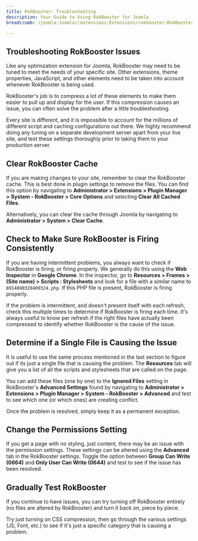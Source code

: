 ```yaml
---
title: RokBooster: Troubleshooting
description: Your Guide to Using RokBooster for Joomla
breadcrumb: /joomla:Joomla/!extensions:Extensions/rokbooster:RokBooster/!troubleshooting:Troubleshooting/

---
```


Troubleshooting RokBooster Issues
-----

Like any optimization extension for Joomla, RokBooster may need to be tuned to meet the needs of your specific site. Other extensions, theme properties, JavaScript, and other elements need to be taken into account whenever RokBooster is being used. 

RokBooster's job is to compress a lot of these elements to make them easier to pull up and display for the user. If this compression causes an issue, you can often solve the problem after a little troubleshooting.

Every site is different, and it is impossible to account for the millions of different script and caching configurations out there. We highly recommend doing any tuning on a separate development server apart from your live site, and test these settings thoroughly prior to taking them to your production server.

## Clear RokBooster Cache

If you are making changes to your site, remember to clear the RokBooster cache. This is best done in plugin settings to remove the files. You can find this option by navigating to **Administrator > Extensions > Plugin Manager > System - RokBooster > Core Options** and selecting **Clear All Cached Files**.

Alternatively, you can clear the cache through Joomla by navigating to **Administrator > System > Clear Cache**.

## Check to Make Sure RokBooster is Firing Consistently

If you are having intermittent problems, you always want to check if RokBooster is firing, or firing properly. We generally do this using the **Web Inspector** in **Google Chrome**. In the inspector, go to **Resources > Frames > (Site name) > Scripts : Stylesheets** and look for a file with a similar name to `8914890328409324.php`. If this PHP file is present, RokBooster is firing properly.

If the problem is intermittent, and doesn't present itself with each refresh, check this multiple times to determine if RokBooster is firing each time. It's always useful to know per refresh if the right files have actually been compressed to identify whether RokBooster is the cause of the issue.

## Determine if a Single File is Causing the Issue

It is useful to use the same process mentioned in the last section to figure out if its just a single file that is causing the problem. The **Resources** tab will give you a list of all the scripts and stylesheets that are called on the page. 

You can add these files (one by one) to the **Ignored Files** setting in RokBooster's **Advanced Settings** found by navigating to **Administrator > Extensions > Plugin Manager > System - RokBooster > Advanced** and test to see which one (or which ones) are creating conflict.

Once the problem is resolved, simply keep it as a permanent exception.

## Change the Permissions Setting

If you get a page with no styling, just content, there may be an issue with the permission settings. These settings can be altered using the **Advanced** tab in the RokBooster settings. Toggle the option between **Group Can Write (0664)** and **Only User Can Write (0644)** and test to see if the issue has been resolved.

## Gradually Test RokBooster

If you continue to have issues, you can try turning off RokBooster entirely (no files are altered by RokBooster) and turn it back on, piece by piece. 

Try just turning on CSS compression, then go through the various settings (JS, Font, etc.) to see if it's just a specific category that is causing a problem.